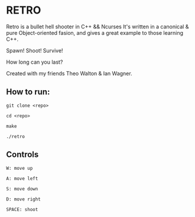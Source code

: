 # RETRO

Retro is a bullet hell shooter in C++ && Ncurses
It's written in a canonical & pure Object-oriented fasion, and gives a great example to those learning C++.

Spawn! Shoot! Survive!


How long can you last?

Created with my friends Theo Walton & Ian Wagner.

## How to run:

`git clone <repo>`


`cd <repo>`


`make`


`./retro`

## Controls

`W: move up`


`A: move left`


`S: move down`


`D: move right`


`SPACE: shoot`




